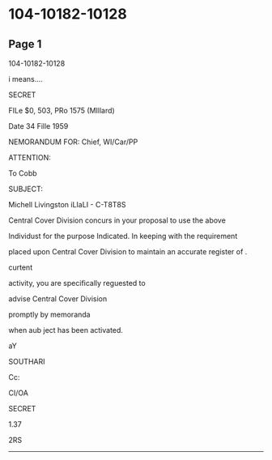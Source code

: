 # 104-10182-10128

## Page 1

104-10182-10128

i means....

SECRET

FILe $0, 503, PRo 1575 (MIllard)

Date 34 Fille 1959

NEMORANDUM FOR: Chief, WI/Car/PP

ATTENTION:

To Cobb

SUBJECT:

Michell Livingston iLIaLI - C-T8T8S

Central Cover Division concurs in your proposal to use the above

Individust for the purpose Indicated. In keeping with the requirement

placed upon Central Cover Division to maintain an accurate register of .

curtent

activity, you are specifically reguested to

advise Central Cover Division

promptly by memoranda

when aub ject has been activated.

aY

SOUTHARI

Cc:

CI/OA

SECRET

1.37

2RS

---


